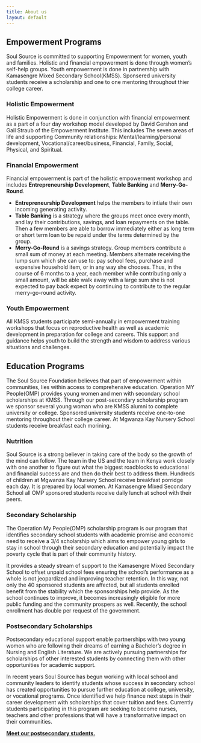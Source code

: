 ```yaml
---
title: About us
layout: default
---
```



## Empowerment Programs

Soul Source is committed to supporting Empowerment for women, youth and families. Holistic and financial empowerment is done through women’s self-help groups. Youth empowerment is done in partnership with Kamasengre Mixed Secondary School(KMSS).  Sponsered university students receive a scholarship and one to one mentoring throughout thier college career.

### Holistic Empowerment

Holistic Empowerment is done in conjunction with financial empowerment as a part of a four day workshop model developed by David Gershon and Gail Straub of the Empowerment Institute. This  includes The seven areas of life and supporting Community relationships: Mental/learning/personal development, Vocational/career/business, Financial, Family, Social, Physical, and Spiritual.

### Financial Empowerment

Financial empowerment is part of the holistic empowerment workshop and includes <b>Entrepreneurship Development</b>, <b>Table Banking</b> and <b>Merry-Go-Round</b>.
- <b>Entrepreneurship Development</b> helps the members to intiate their own incoming generating activity.
- <b>Table Banking</b> is a strategy where the groups meet once every month, and lay their contributions, savings, and loan repayments on the table. Then a few members are able to borrow immediately either as long term or short term loan to be repaid under the terms determined by the group.
- <b>Merry-Go-Round</b> is a savings strategy.  Group members contribute a small sum of money at each meeting.  Members alternate receiving the lump sum which she can use to: pay school fees, purchase and expensive household item, or in any way she chooses.  Thus, in the course of 6 months to a year, each member while contributing only a small amount, will be able walk away with a large sum she is not expected to pay back expect by continuing to contribute to the regular merry-go-round activity.

### Youth Empowerment

All KMSS students participate semi-annually in empowerment training workshops that focus on reproductive health as well as academic development in preparation for college and careers.  This support and guidance helps youth to build the strength and wisdom to address various situations and challenges.

## Education Programs

The Soul Source Foundation believes that part of empowerment within communities, lies within access to comprehensive education. Operation MY People(OMP) provides young women and men with secondary school scholarships at KMSS.  Through our post-secondary scholarship program we sponsor several young woman who are KMSS alumni to complete university or college.  Sponsored university students receive one-to-one mentoring throughout their college career.  At Mgwanza Kay Nursery School students receive breakfast each morining.

### Nutrition

Soul Source is a strong believer in taking care of the body so the growth of the mind can follow. The team in the US and the team in Kenya work closely with one another to figure out what the biggest roadblocks to educational and financial success are and then do their best to address them.  Hundreds of children at Mgwanza Kay Nursery School receive breakfast porridge each day.  It is prepared by local women.  At Kamasengre Mixed Secondary School all OMP sponsored students receive daily lunch at school with their peers. 

### Secondary Scholarship

The Operation My People(OMP) scholarship program is our program that identifies secondary school students with academic promise and economic need to receive a 3/4 scholarship which aims to empower young girls to stay in school through their secondary education and potentially impact the poverty cycle that is part of their community history.

It provides a steady stream of support to the Kamasengre Mixed Secondary School to offset unpaid school fees ensuring the school’s performance as a whole is not jeopardized and improving teacher retention. In this way, not only the 40 sponsored students are affected, but all students enrolled benefit from the stability which the sponsorships help provide. As the school continues to improve, it becomes increasingly eligible for more public funding and the community prospers as well. Recently, the school enrollment has double per request of the government.

### Postsecondary Scholarships

Postsecondary educational support enable partnerships with two young women who are following their dreams of earning a Bachelor’s degree in Nursing and English Literature. We are actively pursuing partnerships for scholarships of other interested students by connecting them with other opportunities for academic support.

In recent years Soul Source has begun working with local school and community leaders to identify students whose success in secondary school has created opportunities to pursue further education at college, university, or vocational programs.  Once identified we help finance next steps in their career development with scholarships that cover tuition and fees.  Currently students participating in this program are seeking to become nurses, teachers and other professions that will have a transformative impact on their communities.

**[Meet our postsecondary students.](../postsecondary-scholarships/)**
